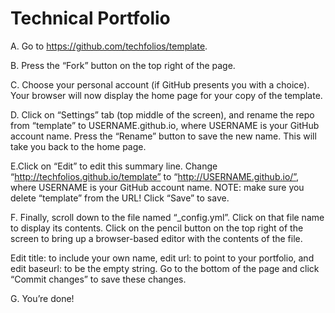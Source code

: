 # Technical Portfolio
A. Go to https://github.com/techfolios/template.

B. Press the “Fork” button on the top right of the page.

C. Choose your personal account (if GitHub presents you with a choice). Your browser will now display the home page for your copy of the template.

D. Click on “Settings” tab (top middle of the screen), and rename the repo from “template” to USERNAME.github.io, where USERNAME is your GitHub account name. Press the “Rename” button to save the new name. This will take you back to the home page.

E.Click on “Edit” to edit this summary line. Change “http://techfolios.github.io/template” to “http://USERNAME.github.io/”, where USERNAME is your GitHub account name. NOTE: make sure you delete “template” from the URL! Click “Save” to save.

F. Finally, scroll down to the file named “_config.yml”. Click on that file name to display its contents. Click on the pencil button on the top right of the screen to bring up a browser-based editor with the contents of the file.

Edit title: to include your own name, edit url: to point to your portfolio, and edit baseurl: to be the empty string.
Go to the bottom of the page and click “Commit changes” to save these changes.

G. You’re done! 
